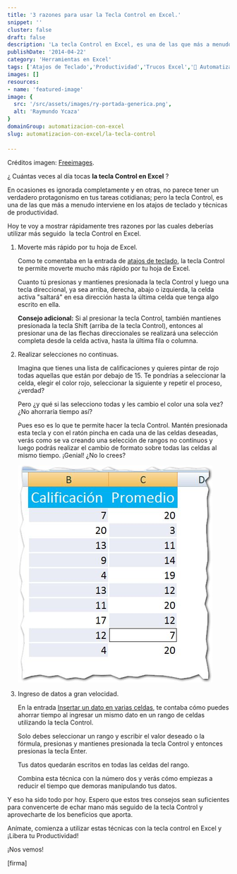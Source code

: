 ```yaml
---
title: '3 razones para usar la Tecla Control en Excel.'
snippet: ''
cluster: false
draft: false 
description: 'La tecla Control en Excel, es una de las que más a menudo interviene en los atajos de teclado y técnicas de productividad.'
publishDate: '2014-04-22'
category: 'Herramientas en Excel'
tags: ['Atajos de Teclado','Productividad','Trucos Excel','🤖 Automatización con Excel']
images: []
resources: 
- name: 'featured-image'
image: {
  src: '/src/assets/images/ry-portada-generica.png',
  alt: 'Raymundo Ycaza'
}
domainGroup: automatizacion-con-excel
slug: automatizacion-con-excel/la-tecla-control

---
```


Créditos imagen: [Freeimages](http://www.freeimages.com/photo/176068 "Freeimages").

¿ Cuántas veces al día tocas **la tecla Control en Excel** ?

En ocasiones es ignorada completamente y en otras, no parece tener un verdadero protagonismo en tus tareas cotidianas; pero la tecla Control, es una de las que más a menudo interviene en los atajos de teclado y técnicas de productividad.

Hoy te voy a mostrar rápidamente tres razones por las cuales deberías utilizar más seguido  la tecla Control en Excel.

1. Moverte más rápido por tu hoja de Excel.
    
    Como te comentaba en la entrada de [atajos de teclado](http://raymundo.me/5), la tecla Control te permite moverte mucho más rápido por tu hoja de Excel.
    
    Cuanto tú presionas y mantienes presionada la tecla Control y luego una tecla direccional, ya sea arriba, derecha, abajo o izquierda, la celda activa "saltará" en esa dirección hasta la última celda que tenga algo escrito en ella.
    
    **Consejo adicional:** Si al presionar la tecla Control, también mantienes presionada la tecla Shift (arriba de la tecla Control), entonces al presionar una de las flechas direccionales se realizará una selección completa desde la celda activa, hasta la última fila o columna.
2. Realizar selecciones no continuas.
    
    Imagina que tienes una lista de calificaciones y quieres pintar de rojo todas aquellas que están por debajo de 15. Te pondrías a seleccionar la celda, elegir el color rojo, seleccionar la siguiente y repetir el proceso, ¿verdad?
    
    Pero ¿y qué si las selecciono todas y les cambio el color una sola vez? ¿No ahorraría tiempo así?
    
    Pues eso es lo que te permite hacer la tecla Control. Mantén presionada esta tecla y con el ratón pincha en cada una de las celdas deseadas, verás como se va creando una selección de rangos no continuos y luego podrás realizar el cambio de formato sobre todas las celdas al mismo tiempo. ¡Genial! ¿No lo crees?
    
    [![la-tecla-control](/src/assets/images/2023/seleccion-con-tecla-control-en-excel1.jpg)](http://raymundoycaza.com/wp-content/uploads/seleccion-con-tecla-control-en-excel1.jpg)
3. Ingreso de datos a gran velocidad.
    
    En la entrada [Insertar un dato en varias celdas](http://raymundo.me/w), te contaba cómo puedes ahorrar tiempo al ingresar un mismo dato en un rango de celdas utilizando la tecla Control.
    
    Solo debes seleccionar un rango y escribir el valor deseado o la fórmula, presionas y mantienes presionada la tecla Control y entonces presionas la tecla Enter.
    
    Tus datos quedarán escritos en todas las celdas del rango.
    
    Combina esta técnica con la número dos y verás cómo empiezas a reducir el tiempo que demoras manipulando tus datos.

Y eso ha sido todo por hoy. Espero que estos tres consejos sean suficientes para convencerte de echar mano más seguido de la tecla Control y aprovecharte de los beneficios que aporta.

Anímate, comienza a utilizar estas técnicas con la tecla control en Excel y ¡Libera tu Productividad!

¡Nos vemos!

\[firma\]
